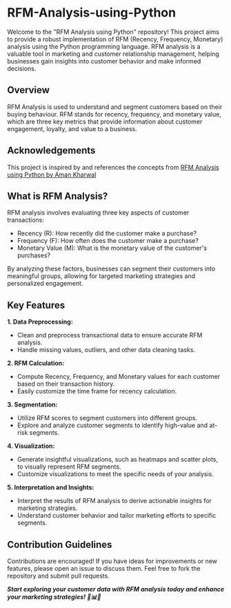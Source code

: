 # RFM-Analysis-using-Python
Welcome to the "RFM Analysis using Python" repository! This project aims to provide a robust implementation of RFM (Recency, Frequency, Monetary) analysis using the Python programming language. RFM analysis is a valuable tool in marketing and customer relationship management, helping businesses gain insights into customer behavior and make informed decisions.

## Overview
RFM Analysis is used to understand and segment customers based on their buying behaviour. RFM stands for recency, frequency, and monetary value, which are three key metrics that provide information about customer engagement, loyalty, and value to a business.

## Acknowledgements
This project is inspired by and references the concepts from [RFM Analysis using Python by Aman Kharwal](https://thecleverprogrammer.com/2023/06/12/rfm-analysis-using-python/)


## What is RFM Analysis?
RFM analysis involves evaluating three key aspects of customer transactions:

- Recency (R): How recently did the customer make a purchase?
- Frequency (F): How often does the customer make a purchase?
- Monetary Value (M): What is the monetary value of the customer's purchases?

By analyzing these factors, businesses can segment their customers into meaningful groups, allowing for targeted marketing strategies and personalized engagement.

## Key Features
**1. Data Preprocessing:**
   - Clean and preprocess transactional data to ensure accurate RFM analysis.
  - Handle missing values, outliers, and other data cleaning tasks.

**2. RFM Calculation:**
  - Compute Recency, Frequency, and Monetary values for each customer based on their transaction history.
  - Easily customize the time frame for recency calculation.

**3. Segmentation:**
  - Utilize RFM scores to segment customers into different groups.
  - Explore and analyze customer segments to identify high-value and at-risk segments.

**4. Visualization:**
  - Generate insightful visualizations, such as heatmaps and scatter plots, to visually represent RFM segments.
  - Customize visualizations to meet the specific needs of your analysis.

**5. Interpretation and Insights:**
  - Interpret the results of RFM analysis to derive actionable insights for marketing strategies.
  - Understand customer behavior and tailor marketing efforts to specific segments.

## Contribution Guidelines
Contributions are encouraged! If you have ideas for improvements or new features, please open an issue to discuss them. Feel free to fork the repository and submit pull requests.

**_Start exploring your customer data with RFM analysis today and enhance your marketing strategies! 🚀📊✨_**
